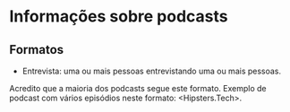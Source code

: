 # Informações sobre podcasts

## Formatos

- Entrevista: uma ou mais pessoas entrevistando uma ou mais pessoas.

Acredito que a maioria dos podcasts segue este formato.
Exemplo de podcast com vários episódios neste formato: <Hipsters.Tech>.
